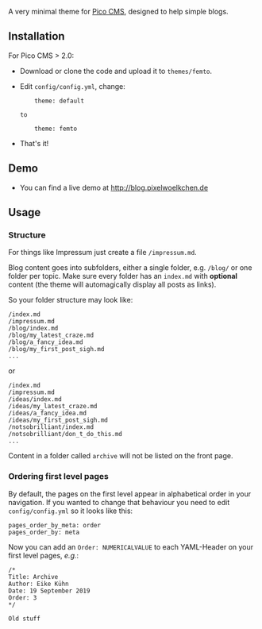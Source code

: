 A very minimal theme for [Pico CMS](https://www.picocms.org), designed to help
simple blogs.

## Installation

For Pico CMS > 2.0:

  * Download or clone the code and upload it to `themes/femto`.
  * Edit `config/config.yml`, change:
    ```
		theme: default
    ```

		to

    ```
		theme: femto
    ```
  * That's it!

## Demo

  * You can find a live demo at <http://blog.pixelwoelkchen.de>

## Usage

### Structure

For things like Impressum just create a file `/impressum.md`.

Blog content goes into subfolders, either a single folder, e.g. `/blog/` or one
folder per topic. Make sure every folder has an `index.md` with **optional**
content (the theme will automagically display all posts as links).

So your folder structure may look like:

```
/index.md
/impressum.md
/blog/index.md
/blog/my_latest_craze.md
/blog/a_fancy_idea.md
/blog/my_first_post_sigh.md
...
```

or

```
/index.md
/impressum.md
/ideas/index.md
/ideas/my_latest_craze.md
/ideas/a_fancy_idea.md
/ideas/my_first_post_sigh.md
/notsobrilliant/index.md
/notsobrilliant/don_t_do_this.md
...
```

Content in a folder called `archive` will not be listed on the front page.

### Ordering first level pages

By default, the pages on the first level appear in alphabetical order in your navigation. If you wanted to change that behaviour you need to edit `config/config.yml` so it looks like this:

```
pages_order_by_meta: order
pages_order_by: meta
```

Now you can add an `Order: NUMERICALVALUE` to each YAML-Header on your first level pages, *e.g.*:

```
/*
Title: Archive
Author: Eike Kühn
Date: 19 September 2019
Order: 3
*/

Old stuff
```
